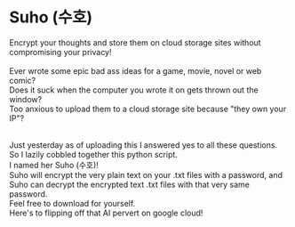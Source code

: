 # Suho (수호)
Encrypt your thoughts and store them on cloud storage sites without compromising your privacy!
<br/><br/>
Ever wrote some epic bad ass ideas for a game, movie, novel or web comic?
<br/>
Does it suck when the computer you wrote it on gets thrown out the window?
<br/>
Too anxious to upload them to a cloud storage site because "they own your IP"?
<br/><br/>



Just yesterday as of uploading this I answered yes to all these questions.
<br/>
So I lazily cobbled together this python script.
<br/>
I named her Suho (수호)!
<br/>
Suho will encrypt the very plain text on your .txt files with a password, and Suho can decrypt the encrypted text .txt files with that very same password.
<br/>
Feel free to download for yourself.
<br/>
Here's to flipping off that AI pervert on google cloud!

